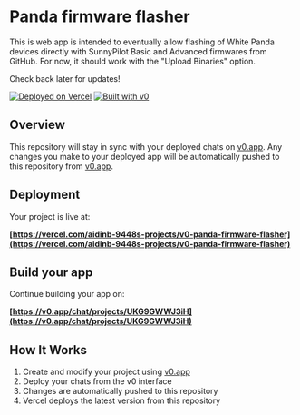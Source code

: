 # Panda firmware flasher

This is web app is intended to eventually allow flashing of White Panda devices directly with SunnyPilot Basic and Advanced firmwares from GitHub.
For now, it should work with the "Upload Binaries" option.

Check back later for updates!



[![Deployed on Vercel](https://img.shields.io/badge/Deployed%20on-Vercel-black?style=for-the-badge&logo=vercel)](https://vercel.com/aidinb-9448s-projects/v0-panda-firmware-flasher)
[![Built with v0](https://img.shields.io/badge/Built%20with-v0.app-black?style=for-the-badge)](https://v0.app/chat/projects/UKG9GWWJ3iH)

## Overview

This repository will stay in sync with your deployed chats on [v0.app](https://v0.app).
Any changes you make to your deployed app will be automatically pushed to this repository from [v0.app](https://v0.app).

## Deployment

Your project is live at:

**[https://vercel.com/aidinb-9448s-projects/v0-panda-firmware-flasher](https://vercel.com/aidinb-9448s-projects/v0-panda-firmware-flasher)**

## Build your app

Continue building your app on:

**[https://v0.app/chat/projects/UKG9GWWJ3iH](https://v0.app/chat/projects/UKG9GWWJ3iH)**

## How It Works

1. Create and modify your project using [v0.app](https://v0.app)
2. Deploy your chats from the v0 interface
3. Changes are automatically pushed to this repository
4. Vercel deploys the latest version from this repository
